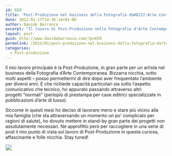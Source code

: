 ```yaml
---
id: 659
title: 'Post-Produzione nel business della Fotografia d&#8217;Arte Contemporanea (Intro)'
date: 2012-01-17T14:36:14+01:00
author: Davide Barranca
excerpt: "Il lavoro di Post-Produzione nella Fotografia d'Arte Contemporanea - il mio personale punto di vista raccolto in una serie di post."
layout: post
guid: http://www.davidebarranca.com/?p=659
permalink: /2012/01/post-produzione-nel-business-della-fotografia-darte-contemporanea-intro/
categories:
  - Post-produzione
---
```

<div class="pf-content">
  <p>
    Il mio lavoro principale è la Post-Produzione, in gran parte per un artista nel business della Fotografia d&#8217;Arte Contemporanea. Bizzarra nicchia, sotto molti aspetti &#8211; posso permettermi di dire dopo aver frequentato l&#8217;ambiente per diversi anni. E che richiede capacità particolari sia sotto l&#8217;aspetto comunicativo che tecnico, ho appurato passando attraverso altri progetti &#8220;normali&#8221; (perlopiù di prestampa per case editrici specializzate in pubblicazioni d&#8217;arte di lusso).
  </p>
  
  <p>
    Siccome in questi mesi ho deciso di lavorare meno e stare più vicino alla mia famiglia (che sta attraversando un momento un po&#8217; complicato per ragioni di salute), ho dovuto mettere in stand-by gran parte dei progetti non assolutamente necessari. Ne approfitto però per raccogliere in una serie di post il mio punto di vista sul lavoro di Post-Produzione in questa curiosa, affascinante e folle nicchia. Stay tuned!
  </p>
</div>

<!-- Share-Widget Button BEGIN --><a href="javascript:void(0);" myshare\_id="mys\_shareit" myshare\_url="http://localhost:8888/2012/01/post-produzione-nel-business-della-fotografia-darte-contemporanea-intro/" myshare\_title="Post-Produzione nel business della Fotografia d&#8217;Arte Contemporanea (Intro)" rel="nofollow" onclick=" return false;" style="text-decoration:none; color:#000000; font-size:11px; line-height:20px;"> 

<img src="http://localhost:8888/wp-content/plugins/share-widget/img/share-button-white-small.png" height="20" alt="Share" style="border:0" /> </a> <!-- Share-Widget Button END -->